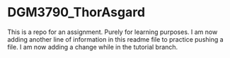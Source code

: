 DGM3790_ThorAsgard
==================

This is a repo for an assignment. Purely for learning purposes.
I am now adding another line of information in this readme file to practice pushing a file.
I am now adding a change while in the tutorial branch.